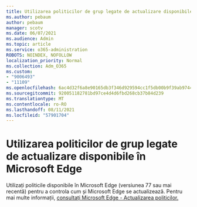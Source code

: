 ```yaml
---
title: Utilizarea politicilor de grup legate de actualizare disponibile în Microsoft Edge
ms.author: pebaum
author: pebaum
manager: scotv
ms.date: 06/07/2021
ms.audience: Admin
ms.topic: article
ms.service: o365-administration
ROBOTS: NOINDEX, NOFOLLOW
localization_priority: Normal
ms.collection: Adm_O365
ms.custom:
- "9006493"
- "11109"
ms.openlocfilehash: 6ac4d32f6a8e90165db3f346d929594cc1f5db00b9f39ab9744ff1e017c58af1
ms.sourcegitcommit: 920051182781bd97ce4d4d6fbd268cb37b84d239
ms.translationtype: MT
ms.contentlocale: ro-RO
ms.lasthandoff: 08/11/2021
ms.locfileid: "57901704"
---
```

# <a name="use-update-related-group-policies-available-in-microsoft-edge"></a>Utilizarea politicilor de grup legate de actualizare disponibile în Microsoft Edge

Utilizați politicile disponibile în Microsoft Edge (versiunea 77 sau mai recentă) pentru a controla cum și Microsoft Edge se actualizează. Pentru mai multe informații, [consultați Microsoft Edge - Actualizarea politicilor.](https://docs.microsoft.com/DeployEdge/microsoft-edge-update-policies#available-policies)